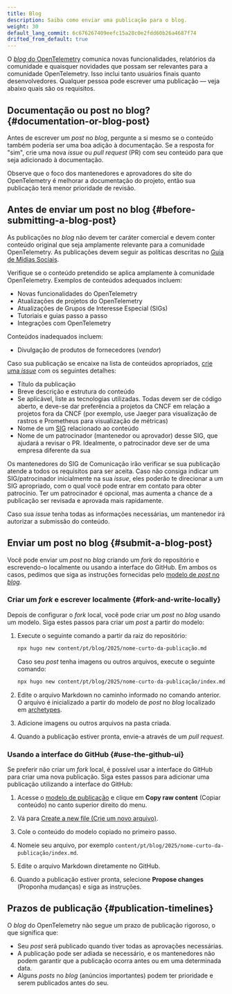 ```yaml
---
title: Blog
description: Saiba como enviar uma publicação para o blog.
weight: 30
default_lang_commit: 6c676267409eefc15a28c0e2fdd60b26a4687f74
drifted_from_default: true
---
```


O [_blog_ do OpenTelemetry](/blog/) comunica novas funcionalidades, relatórios
da comunidade e quaisquer novidades que possam ser relevantes para a comunidade
OpenTelemetry. Isso inclui tanto usuários finais quanto desenvolvedores.
Qualquer pessoa pode escrever uma publicação — veja abaixo quais são os
requisitos.

## Documentação ou post no blog? {#documentation-or-blog-post}

Antes de escrever um _post_ no _blog_, pergunte a si mesmo se o conteúdo também
poderia ser uma boa adição à documentação. Se a resposta for "sim", crie uma
nova _issue_ ou _pull request_ (PR) com seu conteúdo para que seja adicionado à
documentação.

Observe que o foco dos mantenedores e aprovadores do site do OpenTelemetry é
melhorar a documentação do projeto, então sua publicação terá menor prioridade
de revisão.

## Antes de enviar um post no blog {#before-submitting-a-blog-post}

As publicações no _blog_ não devem ter caráter comercial e devem conter conteúdo
original que seja amplamente relevante para a comunidade OpenTelemetry. As
publicações devem seguir as políticas descritas no
[Guia de Mídias Sociais](https://github.com/open-telemetry/community/blob/main/social-media-guide.md).

Verifique se o conteúdo pretendido se aplica amplamente à comunidade
OpenTelemetry. Exemplos de conteúdos adequados incluem:

- Novas funcionalidades do OpenTelemetry
- Atualizações de projetos do OpenTelemetry
- Atualizações de Grupos de Interesse Especial (SIGs)
- Tutoriais e guias passo a passo
- Integrações com OpenTelemetry

Conteúdos inadequados incluem:

- Divulgação de produtos de fornecedores (_vendor_)

Caso sua publicação se encaixe na lista de conteúdos apropriados,
[crie uma _issue_](https://github.com/open-telemetry/opentelemetry.io/issues/new?title=New%20Blog%20Post:%20%3Ctitle%3E)
com os seguintes detalhes:

- Título da publicação
- Breve descrição e estrutura do conteúdo
- Se aplicável, liste as tecnologias utilizadas. Todas devem ser de código
  aberto, e deve-se dar preferência a projetos da CNCF em relação a projetos
  fora da CNCF (por exemplo, use Jaeger para visualização de rastros e
  Prometheus para visualização de métricas)
- Nome de um [SIG](https://github.com/open-telemetry/community/) relacionado ao
  conteúdo
- Nome de um patrocinador (mantenedor ou aprovador) desse SIG, que ajudará a
  revisar o PR. Idealmente, o patrocinador deve ser de uma empresa diferente da
  sua

Os mantenedores do SIG de Comunicação irão verificar se sua publicação atende a
todos os requisitos para ser aceita. Caso não consiga indicar um
SIG/patrocinador inicialmente na sua _issue_, eles poderão te direcionar a um
SIG apropriado, com o qual você pode entrar em contato para obter patrocínio.
Ter um patrocinador é opcional, mas aumenta a chance de a publicação ser
revisada e aprovada mais rapidamente.

Caso sua _issue_ tenha todas as informações necessárias, um mantenedor irá
autorizar a submissão do conteúdo.

## Enviar um post no blog {#submit-a-blog-post}

Você pode enviar um _post_ no _blog_ criando um _fork_ do repositório e
escrevendo-o localmente ou usando a interface do GitHub. Em ambos os casos,
pedimos que siga as instruções fornecidas pelo
[modelo de _post_ no _blog_](https://github.com/open-telemetry/opentelemetry.io/tree/main/archetypes/blog.md).

### Criar um _fork_ e escrever localmente {#fork-and-write-locally}

Depois de configurar o _fork_ local, você pode criar um _post_ no _blog_ usando
um modelo. Siga estes passos para criar um _post_ a partir do modelo:

1. Execute o seguinte comando a partir da raiz do repositório:

   ```sh
   npx hugo new content/pt/blog/2025/nome-curto-da-publicação.md
   ```

   Caso seu _post_ tenha imagens ou outros arquivos, execute o seguinte comando:

   ```sh
   npx hugo new content/pt/blog/2025/nome-curto-da-publicação/index.md
   ```

1. Edite o arquivo Markdown no caminho informado no comando anterior. O arquivo
   é inicializado a partir do modelo de _post_ no _blog_ localizado em
   [archetypes](https://github.com/open-telemetry/opentelemetry.io/tree/main/archetypes/).

1. Adicione imagens ou outros arquivos na pasta criada.

1. Quando a publicação estiver pronta, envie-a através de um _pull request_.

### Usando a interface do GitHub {#use-the-github-ui}

Se preferir não criar um _fork_ local, é possível usar a interface do GitHub
para criar uma nova publicação. Siga estes passos para adicionar uma publicação
utilizando a interface do GitHub:

1.  Acesse o
    [modelo de publicação](https://github.com/open-telemetry/opentelemetry.io/tree/main/archetypes/blog.md)
    e clique em **Copy raw content** (Copiar conteúdo) no canto superior direito
    do menu.

1.  Vá para
    [Create a new file (Crie um novo arquivo)](https://github.com/open-telemetry/opentelemetry.io/new/main).

1.  Cole o conteúdo do modelo copiado no primeiro passo.

1.  Nomeie seu arquivo, por exemplo
    `content/pt/blog/2025/nome-curto-da-publicação/index.md`.

1.  Edite o arquivo Markdown diretamente no GitHub.

1.  Quando a publicação estiver pronta, selecione **Propose changes** (Proponha
    mudanças) e siga as instruções.

## Prazos de publicação {#publication-timelines}

O _blog_ do OpenTelemetry não segue um prazo de publicação rigoroso, o que
significa que:

- Seu _post_ será publicado quando tiver todas as aprovações necessárias.
- A publicação pode ser adiada se necessário, e os mantenedores não podem
  garantir que a publicação ocorra antes ou em uma determinada data.
- Alguns _posts_ no _blog_ (anúncios importantes) podem ter prioridade e serem
  publicados antes do seu.
